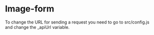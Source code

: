 # Image-form

To change the URL for sending a request you need to go to src/config.js and change the _apiUrl variable.
